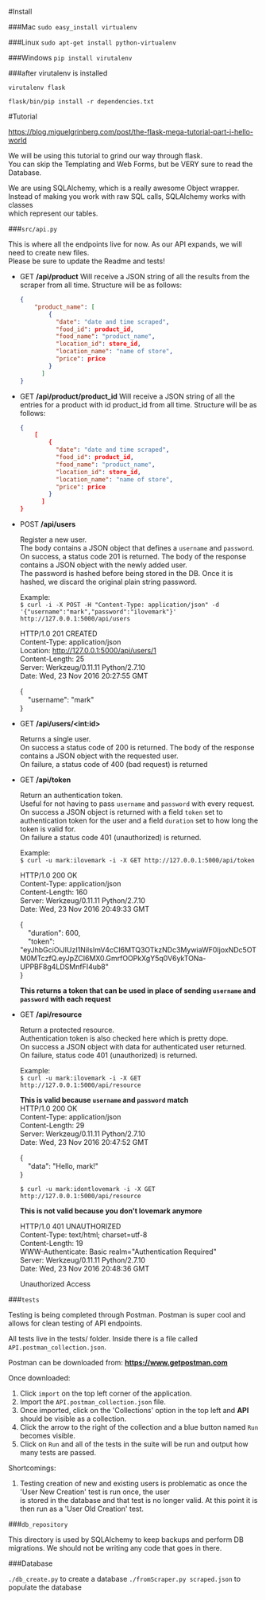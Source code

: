 #Install

###Mac
`sudo easy_install virtualenv`

###Linux
`sudo apt-get install python-virtualenv`

###Windows 
`pip install virutalenv`

###after virutalenv is installed
```
virutalenv flask

flask/bin/pip install -r dependencies.txt
```

#Tutorial

https://blog.miguelgrinberg.com/post/the-flask-mega-tutorial-part-i-hello-world<br>

We will be using this tutorial to grind our way through flask. <br>
You can skip the Templating and Web Forms, but be VERY sure to read the Database. <br>

We are using SQLAlchemy, which is a really awesome Object wrapper. <br>
Instead of making you work with raw SQL calls, SQLAlchemy works with classes<br>
which represent our tables. <br>

###`src/api.py`<br>

This is where all the endpoints live for now. As our API expands, we will <br>
need to create new files. <br>
Please be sure to update the Readme and tests! <br>

- GET **/api/product**
	Will receive a JSON string of all the results from the scraper from all time. 
	Structure will be as follows:
	
	```JSON 
	{
		"product_name": [
		    {
		      "date": "date and time scraped", 
		      "food_id": product_id, 
		      "food_name": "product_name", 
		      "location_id": store_id, 
		      "location_name": "name of store", 
		      "price": price
		    }
		  ]
	}
	```

- GET **/api/product/product_id**
	Will receive a JSON string of all the entries for a product with id product_id from all time.
	Structure will be as follows:
	
	```JSON 
	{
		[
		    {
		      "date": "date and time scraped", 
		      "food_id": product_id, 
		      "food_name": "product_name", 
		      "location_id": store_id, 
		      "location_name": "name of store", 
		      "price": price
		    }
		  ]
	}
	```

- POST **/api/users**

	Register a new user. <br>
	The body contains a JSON object that defines a `username` and `password`.<br>
	On success, a status code 201 is returned. The body of the response contains a JSON object with the newly added user. <br>
	The password is hashed before being stored in the DB. Once it is hashed, we discard the original plain string password. <br>

	Example: <br>
	```$ curl -i -X POST -H "Content-Type: application/json" -d '{"username":"mark","password":"ilovemark"}' http://127.0.0.1:5000/api/users```
	
	HTTP/1.0 201 CREATED <br>
	Content-Type: application/json <br>
	Location: http://127.0.0.1:5000/api/users/1 <br>
	Content-Length: 25 <br>
	Server: Werkzeug/0.11.11 Python/2.7.10 <br>
	Date: Wed, 23 Nov 2016 20:27:55 GMT <br>

	{ <br>
    &nbsp;&nbsp;&nbsp;&nbsp;"username": "mark" <br>
	}

- GET **/api/users/&lt;int:id&gt;**

	Returns a single user. <br>
	On success a status code of 200 is returned. The body of the response contains a JSON object with the requested user. <br>
	On failure, a status code of 400 (bad request) is returned

- GET **/api/token**

	Return an authentication token. <br>
	Useful for not having to pass `username` and `password` with every request. <br>
	On success a JSON object is returned with a field `token` set to authentication token for the user and a field `duration` set to 
	how long the token is valid for. <br>
	On failure a status code 401 (unauthorized) is returned. <br>

	Example: <br>
	```$ curl -u mark:ilovemark -i -X GET http://127.0.0.1:5000/api/token``` <br>
	
	HTTP/1.0 200 OK <br>
	Content-Type: application/json <br>
	Content-Length: 160 <br>
	Server: Werkzeug/0.11.11 Python/2.7.10 <br>
	Date: Wed, 23 Nov 2016 20:49:33 GMT <br>

	{ <br>
    &nbsp;&nbsp;&nbsp;&nbsp;"duration": 600, <br>
    &nbsp;&nbsp;&nbsp;&nbsp;"token": "eyJhbGciOiJIUzI1NiIsImV4cCI6MTQ3OTkzNDc3MywiaWF0IjoxNDc5OTM0MTczfQ.eyJpZCI6MX0.GmrfOOPkXgY5q0V6ykTONa-UPPBF8g4LDSMnfFI4ub8" <br>
	}

	**This returns a token that can be used in place of sending `username` and `password` with each request** <br>

- GET **/api/resource**

	Return a protected resource.<br>
	Authentication token is also checked here which is pretty dope. <br>
	On success a JSON object with data for authenticated user returned. <br>
	On failure, status code 401 (unauthorized) is returned. <br>

	Example: <br>
	```$ curl -u mark:ilovemark -i -X GET http://127.0.0.1:5000/api/resource``` <br>

	**This is valid because `username` and `password` match** <br>
	HTTP/1.0 200 OK <br>
	Content-Type: application/json <br>
	Content-Length: 29 <br>
	Server: Werkzeug/0.11.11 Python/2.7.10 <br>
	Date: Wed, 23 Nov 2016 20:47:52 GMT <br>

	{ <br>
    &nbsp;&nbsp;&nbsp;&nbsp;"data": "Hello, mark!" <br>
	}

	```$ curl -u mark:idontlovemark -i -X GET http://127.0.0.1:5000/api/resource``` <br>

	**This is not valid because you don't lovemark anymore** <br>

	HTTP/1.0 401 UNAUTHORIZED <br>
	Content-Type: text/html; charset=utf-8 <br>
	Content-Length: 19 <br>
	WWW-Authenticate: Basic realm="Authentication Required" <br>
	Server: Werkzeug/0.11.11 Python/2.7.10 <br>
	Date: Wed, 23 Nov 2016 20:48:36 GMT <br>

	Unauthorized Access

###`tests`

Testing is being completed through Postman. Postman is super cool and allows for clean testing of API endpoints.

All tests live in the tests/ folder. Inside there is a file called `API.postman_collection.json`.

Postman can be downloaded from: **https://www.getpostman.com**

Once downloaded:

1. Click `import` on the top left corner of the application.
2. Import the `API.postman_collection.json` file.
3. Once imported, click on the 'Collections' option in the top left and **API** should be visible as a collection.
4. Click the arrow to the right of the collection and a blue button named `Run` becomes visible.
5. Click on `Run` and all of the tests in the suite will be run and output how many tests are passed.

Shortcomings:

1. Testing creation of new and existing users is problematic as once the 'User New Creation' test is run once, the user <br>
is stored in the database and that test is no longer valid. At this point it is then run as a 'User Old Creation' test.

###`db_repository` 

This directory is used by SQLAlchemy to keep backups and perform DB migrations.
We should not be writing any code that goes in there. 

###Database

`./db_create.py` to create a database
`./fromScraper.py scraped.json` to populate the database
